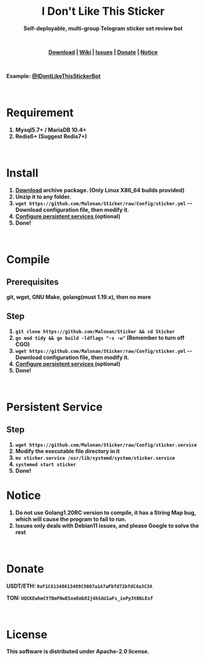 # <center><strong>I Don't Like This Sticker</strong></center>

<p align="center"><strong>Self-deployable, multi-group Telegram sticker set review bot<strong></p>


<br>
<p align="center"><a href="https://github.com/Malonan/Sticker/releases">Download</a> | <a href="https://github.com/Malonan/Sticker/wiki">Wiki</a> | <a href="https://github.com/Malonan/Sticker/issues">Issues</a> | <a href="https://github.com//Malonan/Sticker#Donate">Donate</a> | <a href="https://github.com//Malonan/Sticker#Notice">Notice</a></p>

<br>

Example: <a href="https://t.me/IDontLikeThisStickerBot">@IDontLikeThisStickerBot</a>

<br>

# Requirement
1. Mysql5.7+ / MariaDB 10.4+
2. Redis6+ (Suggest Redis7+)

<br>

# Install
1. <a href="https://github.com/Malonan/Sticker/releases">Download</a> archive package. (Only Linux X86_64 builds provided)
2. Unzip it to any folder.
3. `wget https://github.com/Malonan/Sticker/raw/Config/sticker.yml` -- Download configuration file, then modify it.
4. <a href="https://github.com//Malonan/Sticker#persistent-service">Configure persistent services </a> (optional)
5. Done!

<br>

# Compile

## Prerequisites

git, wget, GNU Make, golang(must 1.19.x), then no more
<br>

## Step
1. `git clone https://github.com/Malonan/Sticker && cd Sticker`
2. `go mod tidy && go build -ldflags "-s -w"` (Remember to turn off CGO)
3. `wget https://github.com/Malonan/Sticker/raw/Config/sticker.yml` -- Download configuration file, then modify it.
4. <a href="https://github.com//Malonan/Sticker#persistent-service">Configure persistent services </a> (optional)
5. Done!

<br>

# Persistent Service
## Step

1. `wget https://github.com/Malonan/Sticker/raw/Config/sticker.service`
2. Modify the executable file directory in it
3. `mv sticker.service /usr/lib/systemd/system/sticker.service`
4. `systemed start sticker`
5. Done!

# Notice

1. Do not use Golang1.20RC version to compile, it has a String Map bug, which will cause the program to fail to run.
2. Issues only deals with Debian11 issues, and please Google to solve the rest


<br>

# Donate

USDT/ETH: `0xF1C61348613489C5007a1A7aFbfd72bfdC4a3C3A`

TON: `UQCKEwhmCtTBmFNwESxeEmb8Ij4hSAU1wFs_inPy3tBbLExf`


<br>

# License
This software is distributed under Apache-2.0 license.